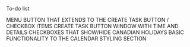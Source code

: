 To-do list

MENU BUTTON THAT EXTENDS TO THE CREATE TASK BUTTON / CHECKBOX ITEMS
CREATE TASK BUTTON WINDOW WITH TIME AND DETAILS
CHECKBOXES THAT SHOW/HIDE CANADIAN HOLIDAYS
BASIC FUNCTIONALITY TO THE CALENDAR
STYLING SECTION
